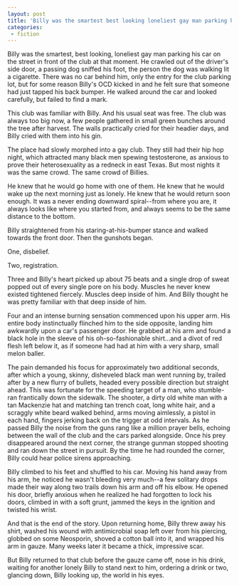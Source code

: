 ```yaml
---
layout: post
title: 'Billy was the smartest best looking loneliest gay man parking his car on the street in front of the club at that moment'
categories:
 - fiction
---
```


Billy was the smartest, best looking, loneliest gay man parking his car on the street in front of the club at that moment. He crawled out of the driver's side door, a passing dog sniffed his foot, the person the dog was walking lit a cigarette. There was no car behind him, only the entry for the club parking lot, but for some reason Billy's OCD kicked in and he felt sure that someone had just tapped his back bumper. He walked around the car and looked carefully, but failed to find a mark.

This club was familiar with Billy. And his usual seat was free. The club was always too big now, a few people gathered in small green bunches around the tree after harvest. The walls practically cried for their headier days, and Billy cried with them into his gin.

The place had slowly morphed into a gay club. They still had their hip hop night, which attracted many black men spewing testosterone, as anxious to prove their heterosexuality as a redneck in east Texas. But most nights it was the same crowd. The same crowd of Billies.

He knew that he would go home with one of them. He knew that he would wake up the next morning just as lonely. He knew that he would return soon enough. It was a never ending downward spiral--from where you are, it always looks like where you started from, and always seems to be the same distance to the bottom.

Billy straightened from his staring-at-his-bumper stance and walked towards the front door. Then the gunshots began.

One, disbelief.

Two, registration.

Three and Billy's heart picked up about 75 beats and a single drop of sweat popped out of every single pore on his body. Muscles he never knew existed tightened fiercely. Muscles deep inside of him. And Billy thought he was pretty familiar with that deep inside of him.

Four and an intense burning sensation commenced upon his upper arm. His entire body instinctually flinched him to the side opposite, landing him awkwardly upon a car's passenger door. He grabbed at his arm and found a black hole in the sleeve of his oh-so-fashionable shirt...and a divot of red flesh left below it, as if someone had had at him with a very sharp, small melon baller. 

The pain demanded his focus for approximately two additional seconds, after which a young, skinny, disheveled black man went running by, trailed after by a new flurry of bullets, headed every possible direction but straight ahead. This was fortunate for the speeding target of a man, who stumble-ran frantically down the sidewalk. The shooter, a dirty old white man with a tan Mackenzie hat and matching tan trench coat, long white hair, and a scraggly white beard walked behind, arms moving aimlessly, a pistol in each hand, fingers jerking back on the trigger at odd intervals. As he passed Billy the noise from the guns rang like a million prayer bells, echoing between the wall of the club and the cars parked alongside. Once his prey disappeared around the next corner, the strange gunman stopped shooting and ran down the street in pursuit. By the time he had rounded the corner, Billy could hear police sirens approaching.

Billy climbed to his feet and shuffled to his car. Moving his hand away from his arm, he noticed he wasn't bleeding very much--a few solitary drops made their way along two trails down his arm and off his elbow. He opened his door, briefly anxious when he realized he had forgotten to lock his doors, climbed in with a soft grunt, jammed the keys in the ignition and twisted his wrist.

And that is the end of the story. Upon returning home, Billy threw away his shirt, washed his wound with antimicrobial soap left over from his piercing, globbed on some Neosporin, shoved a cotton ball into it, and wrapped his arm in gauze. Many weeks later it became a thick, impressive scar.

But Billy returned to that club before the gauze came off, nose in his drink, waiting for another lonely Billy to stand next to him, ordering a drink or two, glancing down, Billy looking up, the world in his eyes.
